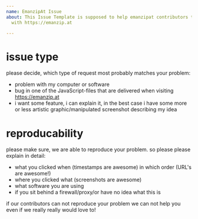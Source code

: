 ```yaml
---
name: EmanzipAt Issue
about: This Issue Template is supposed to help emanzipat contributors triage issues
  with https://emanzip.at

---
```


# issue type
please decide, which type of request most probably matches your problem:
* problem with my computer or software
* bug in one of the JavaScript-files that are delivered when visiting https://emanzip.at
* i want some feature, i can explain it, in the best case i have some more or less artistic graphic/manipulated screenshot describing my idea

# reproducability
please make sure, we are able to reproduce your problem.
so please please explain in detail:

* what you clicked when (timestamps are awesome) in which order (URL's are awesome!)
* where you clicked what (screenshots are awesome)
* what software you are using
* if you sit behind a firewall/proxy/or have no idea what this is

if our contributors can not reproduce your problem we can not help you even if we really really would love to!
